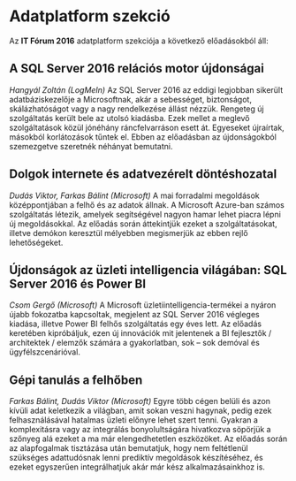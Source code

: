 # Adatplatform szekció

Az **IT Fórum 2016** adatplatform szekciója a következő előadásokból áll:

## A SQL Server 2016 relációs motor újdonságai
_Hangyál Zoltán (LogMeIn)_
Az SQL Server 2016 az eddigi legjobban sikerült adatbáziskezelője a Microsoftnak, akár a sebességet, biztonságot, skálázhatóságot vagy a nagy rendelkezése állást nézzük. Rengeteg új szolgáltatás került bele az utolsó kiadásba. Ezek mellet a meglevő szolgáltatások közül jónéhány ráncfelvarráson esett át. Egyeseket újraírtak, másokból korlátozások tűntek el. Ebben az előadásban az újdonságokból szemezgetve szeretnék néhányat bemutatni.

## Dolgok internete és adatvezérelt döntéshozatal
_Dudás Viktor, Farkas Bálint (Microsoft)_
A mai forradalmi megoldások középpontjában a felhő és az adatok állnak. A Microsoft Azure-ban számos szolgáltatás létezik, amelyek segítségével nagyon hamar lehet piacra lépni új megoldásokkal. Az előadás során áttekintjük ezeket a szolgáltatásokat, illetve demókon keresztül mélyebben megismerjük az ebben rejlő lehetőségeket.

## Újdonságok az üzleti intelligencia világában: SQL Server 2016 és Power BI
_Csom Gergő (Microsoft)_
A Microsoft üzletiintelligencia-termékei a nyáron újabb fokozatba kapcsoltak, megjelent az SQL Server 2016 végleges kiadása, illetve Power BI felhős szolgáltatás egy éves lett. Az előadás keretében kipróbáljuk, ezen új innovációk mit jelentenek a BI fejlesztők / architektek / elemzők számára a gyakorlatban, sok – sok demóval és ügyfélszcenárióval.

## Gépi tanulás a felhőben
_Farkas Bálint, Dudás Viktor (Microsoft)_
Egyre több cégen belüli és azon kívüli adat keletkezik a világban, amit sokan veszni hagynak, pedig ezek felhasználásával hatalmas üzleti előnyre lehet szert tenni. Gyakran a komplexitásra vagy az integrálás bonyolultságára hivatkozva söpörjük a szőnyeg alá ezeket a ma már elengedhetetlen eszközöket. Az előadás során az alapfogalmak tisztázása után bemutatjuk, hogy nem feltétlenül szükséges adattudósnak lenni prediktív megoldások készítéséhez, és ezeket egyszerűen integrálhatjuk akár már kész alkalmazásainkhoz is.